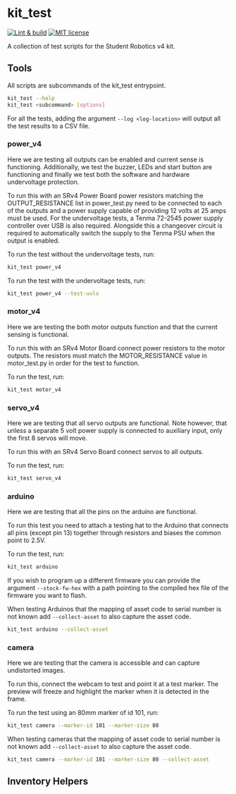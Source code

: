 # kit_test

[![Lint & build](https://github.com/srobo/kit-test-scripts/actions/workflows/test_build.yml/badge.svg)](https://github.com/srobo/kit-test-scripts/actions/workflows/test_build.yml)
[![MIT license](https://img.shields.io/badge/license-MIT-brightgreen.svg?style=flat)](https://opensource.org/licenses/MIT)

A collection of test scripts for the Student Robotics v4 kit.

## Tools

All scripts are subcommands of the kit_test entrypoint.

```bash
kit_test --help
kit_test <subcommand> [options]
```

For all the tests, adding the argument `--log <log-location>` will output all the test results to a CSV file.

### power_v4

Here we are testing all outputs can be enabled and current sense is functioning.
Additionally, we test the buzzer, LEDs and start button are functioning and finally we test both the software and hardware undervoltage protection.

To run this with an SRv4 Power Board power resistors matching the OUTPUT_RESISTANCE list in power_test.py need to be connected to each of the outputs and a power supply capable of providing 12 volts at 25 amps must be used.
For the undervoltage tests, a Tenma 72-2545 power supply controller over USB is also required.
Alongside this a changeover circuit is required to automatically switch the supply to the Tenma PSU when the output is enabled.

To run the test without the undervoltage tests, run:
```bash
kit_test power_v4
```

To run the test with the undervoltage tests, run:
```bash
kit_test power_v4 --test-uvlo
```

### motor_v4

Here we are testing the both motor outputs function and that the current sensing is functional.

To run this with an SRv4 Motor Board connect power resistors to the motor outputs.
The resistors must match the MOTOR_RESISTANCE value in motor_test.py in order for the test to function.

To run the test, run:
```bash
kit_test motor_v4
```

### servo_v4

Here we are testing that all servo outputs are functional.
Note however, that unless a separate 5 volt power supply is connected to auxiliary input, only the first 8 servos will move.

To run this with an SRv4 Servo Board connect servos to all outputs.

To run the test, run:
```bash
kit_test servo_v4
```

### arduino

Here we are testing that all the pins on the arduino are functional.

To run this test you need to attach a testing hat to the Arduino that connects all pins (except pin 13) together through resistors and biases the common point to 2.5V.

To run the test, run:
```bash
kit_test arduino
```

If you wish to program up a different firmware you can provide the argument `--stock-fw-hex` with a path pointing to the compiled hex file of the firmware you want to flash.

When testing Arduinos that the mapping of asset code to serial number is not known add `--collect-asset` to also capture the asset code.
```bash
kit_test arduino --collect-asset
```

### camera

Here we are testing that the camera is accessible and can capture undistorted images.

To run this, connect the webcam to test and point it at a test marker.
The preview will freeze and highlight the marker when it is detected in the frame.

To run the test using an 80mm marker of id 101, run:
```bash
kit_test camera --marker-id 101 --marker-size 80
```

When testing cameras that the mapping of asset code to serial number is not known add `--collect-asset` to also capture the asset code.
```bash
kit_test camera --marker-id 101 --marker-size 80 --collect-asset
```

## Inventory Helpers

